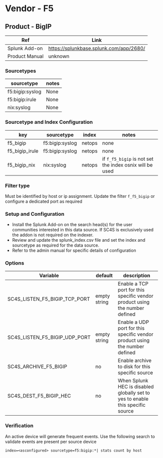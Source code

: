 # Vendor - F5


## Product - BigIP

| Ref            | Link                                                                                                    |
|----------------|---------------------------------------------------------------------------------------------------------|
| Splunk Add-on  | https://splunkbase.splunk.com/app/2680/                                                                 |
| Product Manual | unknown   |


### Sourcetypes

| sourcetype     | notes                                                                                                   |
|----------------|---------------------------------------------------------------------------------------------------------|
| f5:bigip:syslog        | None                                                                                                    |
| f5:bigip:irule    | None                                                                                         |
| nix:syslog     | None                                                                                          |

### Sourcetype and Index Configuration

| key            | sourcetype     | index          | notes          |
|----------------|----------------|----------------|----------------|
| f5_bigip      | f5:bigip:syslog       | netops          | none          |
| f5_bigip_irule    | f5:bigip:syslog      | netops          | none          |
| f5_bigip_nix    | nix:syslog      | netops          | if `f_f5_bigip` is not set the index osnix will be used          |

### Filter type

Must be identified by host or ip assignment. Update the filter `f_f5_bigip` or configure a dedicated port as required

### Setup and Configuration

* Install the Splunk Add-on on the search head(s) for the user communities interested in this data source. If SC4S is exclusively used the addon is not required on the indexer.
* Review and update the splunk_index.csv file and set the index and sourcetype as required for the data source.
* Refer to the admin manual for specific details of configuration

### Options

| Variable       | default        | description    |
|----------------|----------------|----------------|
| SC4S_LISTEN_F5_BIGIP_TCP_PORT      | empty string      | Enable a TCP port for this specific vendor product using the number defined |
| SC4S_LISTEN_F5_BIGIP_UDP_PORT      | empty string      | Enable a UDP port for this specific vendor product using the number defined |
| SC4S_ARCHIVE_F5_BIGIP | no | Enable archive to disk for this specific source |
| SC4S_DEST_F5_BIGIP_HEC | no | When Splunk HEC is disabled globally set to yes to enable this specific source | 

### Verification

An active device will generate frequent events. Use the following search to validate events are present per source device

```
index=<asconfigured> sourcetype=f5:bigip:*| stats count by host
```
